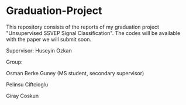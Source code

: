# Graduation-Project

This repository consists of the reports of my graduation project "Unsupervised SSVEP Signal Classification". The codes will be available with the paper we will submit soon. 

Supervisor: Huseyin Ozkan

Group: 

Osman Berke Guney (MS student, secondary supervisor) 

Pelinsu Ciftcioglu 

Giray Coskun

